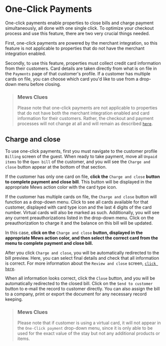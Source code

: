 # One-Click Payments

One-click payments enable properties to close bills and charge payment simultaneously, all done with one single click. To optimize your checkout process and use this feature, there are two very crucial things needed.

First, one-click payments are powered by the merchant integration, so this feature is not applicable to properties that do not have the merchant integration enabled.

Secondly, to use this feature, properties must collect credit card information from their customers. Card details are taken directly from what is on file in the `Payments` page of that customer's profile. If a customer has multiple cards on file, you can choose which card you'd like to use from a drop-down menu before closing.

> ### Mews Clues
>
> Please note that one-click payments are not applicable to properties that do not have both the merchant integration enabled and card information for their customers. Rather, the checkout and payment processes will not change at all and will remain as described [`here`](review-and-close.md).

## Charge and close

To use one-click payments, first you must navigate to the customer profile `Billing` screen of the guest. When ready to take payment, move all `Unpaid items` to the `Open bill` of the customer, and you will see the `Charge and close` button appear at the bottom of that section.

If the customer has only one card on file, **click the** `Charge and close` **button to complete payment and close bill**. This button will be displayed in the appropriate Mews action color with the card type icon.

If the customer has multiple cards on file, the `Charge and close` button will function as a drop-down menu. Click to see all cards available for that customer, displayed with card type icon and the last 4 digits of the card number. Virtual cards will also be marked as such. Additionally, you will see any current preauthorizations listed in the drop-down menu. Click on the preauthorization to charge it and the balance on this bill will be updated.

In this case, **click on the** `Charge and close` **button, displayed in the appropriate Mews action color, and then select the correct card from the menu to complete payment and close bill.**

After you click `Charge and close`, you will be automatically redirected to the bill preview. Here, you can select final details and check that all information is correct. For more information about the `Review and close` screen, [`click here`](review-and-close.md).

When all information looks correct, click the `Close` button, and you will be automatically redirected to the closed bill. Click on the `Send to customer` button to e-mail the record to customer directly. You can also assign the bill to a company, print or export the document for any necessary record keeping.

> ### Mews Clues
>
> Please note that if customer is using a virtual card, it will not appear in the `One-Click payment` drop-down menu, since it is only able to be used for the exact value of the stay but not any additional products or items.

